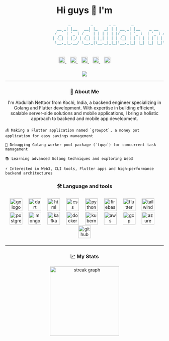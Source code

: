 <h1 align="center">Hi guys 👋 I'm</h1>

```markdown
                            _         _       _ _       _                  _   _                   
                       __ _| |__   __| |_   _| | | __ _| |__    _ __   ___| |_| |_ ___   ___  _ __
                      / _` | '_ \ / _` | | | | | |/ _` | '_ \  | '_ \ / _ \ __| __/ _ \ / _ \| '__|
                     | (_| | |_) | (_| | |_| | | | (_| | | | | | | | |  __/ |_| || (_) | (_) | |   
                      \__,_|_.__/ \__,_|\__,_|_|_|\__,_|_| |_| |_| |_|\___|\__|\__\___/ \___/|_|   
                                                                               
```

###

<div align="center">
  <a href="https://www.linkedin.com/in/abdullahnettoor" target="_blank">
    <img src="https://img.shields.io/static/v1?message=LinkedIn&logo=linkedin&label=&color=0077B5&logoColor=blue&labelColor=fff&style=flat" height="20" alt="linkedin logo"  />
  </a>
  <img width="8"/>
  <a href="https://github.com/abdullahnettoor" target="_blank">
    <img src="https://img.shields.io/static/v1?message=Github&logo=github&label=&color=12100E&logoColor=black&labelColor=fff&style=flat" height="20" alt="medium logo"  />
  </a>
  <img width="8"/>
  <a href="https://www.behance.net/abdullahnettoor" target="_blank">
    <img src="https://img.shields.io/static/v1?message=Behance&logo=behance&label=&color=1769ff&logoColor=blue&labelColor=fff&style=flat" height="20" alt="behance logo"  />
  </a>
  <img width="8"/>
  <a href="https://wa.me/919061904860" target="_blank">
    <img src="https://img.shields.io/static/v1?message=WhatsApp&logo=whatsapp&label=&color=25D366&logoColor=green&labelColor=fff&style=flat" height="20" alt="whatsapp logo"  />
  </a>
  <img width="8"/>
  <a href="https://medium.com/@abdullahnettoor" target="_blank">
    <img src="https://img.shields.io/static/v1?message=Medium&logo=medium&label=&color=12100E&logoColor=black&labelColor=fff&style=flat" height="20" alt="medium logo"  />
  </a>
</div>

###

<div align="center" >
<img src="https://profile-counter.glitch.me/abdullahnettoor/count.svg?"  />
</div>

---
<div align="center">
  
<h3 >
  📝 About Me 
</h3> 
I'm Abdullah Nettoor from Kochi, India, a backend engineer specializing in Golang and Flutter development. With expertise in building efficient, scalable server-side solutions and mobile applications, I bring a holistic approach to backend and mobile app development.
</div>

####
    💰 Making a Flutter application named `growpot`, a money pot application for easy savings management
    
    🔭 Debugging Golang worker pool package (`tqwp`) for concurrent task management

    📚 Learning advanced Golang techniques and exploring Web3

    ⚡ Interested in Web3, CLI tools, Flutter apps and high-performance backend architectures

###


<div align="center">


<h3 >
   🛠 Language and tools 
</h3>

###

<div align="center">
  <!-- Languages -->
  <img src="https://skillicons.dev/icons?i=go" height="40" alt="go logo"  />
  <img width="12" />
  <img src="https://skillicons.dev/icons?i=dart" height="40" alt="dart logo" />
  <img width="12" />
  <img src="https://skillicons.dev/icons?i=html" height="40" alt="html logo"  />
  <img width="12" />
  <img src="https://skillicons.dev/icons?i=css" height="40" alt="css logo"  />
  <img width="12" />
  <img src="https://skillicons.dev/icons?i=python" height="40" alt="python logo"  />
  
  <!-- Frameworks -->
  <img width="12" />
  <img src="https://skillicons.dev/icons?i=firebase" height="40" alt="firebase logo"  />
  <img width="12" />
  <img src="https://skillicons.dev/icons?i=flutter" height="40" alt="flutter logo"  />
  <img width="12" />
  <img src="https://skillicons.dev/icons?i=tailwind" height="40" alt="tailwind logo"  />

  <!-- Databases -->
  <img width="12" />
  <img src="https://skillicons.dev/icons?i=postgres" height="40" alt="postgresql logo" />
  <img width="12" />
  <img src="https://skillicons.dev/icons?i=mongodb" height="40" alt="mongodb logo" />
  <img width="12" />
  <img src="https://skillicons.dev/icons?i=kafka" height="40" alt="kafka logo" />

  <!-- DevOps -->
  <img width="12" />
  <img src="https://skillicons.dev/icons?i=docker" height="40" alt="docker logo"  />
  <img width="12" />
  <img src="https://skillicons.dev/icons?i=kubernetes" height="40" alt="kubernetes logo"  />
  <img width="12" />
  <img src="https://skillicons.dev/icons?i=aws" height="40" alt="aws logo"  />
  <img width="12" />
  <img src="https://skillicons.dev/icons?i=gcp" height="40" alt="gcp logo" />
  <img width="12" />
  <img src="https://skillicons.dev/icons?i=azure" height="40" alt="azure logo"  />
  
  <!-- CI/CD -->
  <img width="12" />
  <img src="https://skillicons.dev/icons?i=github" height="40" alt="github logo"  />
</div>

</div>


###
---

<div align="center">
<h3>📈 My Stats</h3> 
  <img src="https://streak-stats.demolab.com?user=abdullahnettoor&locale=en&mode=daily&theme=dark&hide_border=true&border_radius=5&date_format=j M[ Y]&order=3" height="220" alt="streak graph"  />
</div>
<!--   <img src="https://github-readme-stats.vercel.app/api?username=abdullahnettoor&show_icons=true&theme=dark" height="180" alt="GitHub stats" /> -->
<br clear="both">

###


